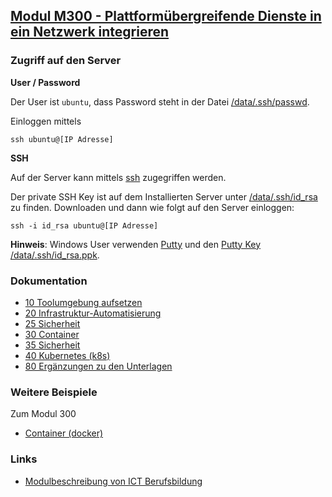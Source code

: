 ## [Modul M300 - Plattformübergreifende Dienste in ein Netzwerk integrieren](https://github.com/mc-b/m300)

### Zugriff auf den Server

**User / Password**

Der User ist `ubuntu`, dass Password steht in der Datei [/data/.ssh/passwd](/data/.ssh/passwd).

Einloggen mittels

    ssh ubuntu@[IP Adresse]

**SSH**

Auf der Server kann mittels [ssh](https://wiki.ubuntuusers.de/SSH/) zugegriffen werden.

Der private SSH Key ist auf dem Installierten Server unter [/data/.ssh/id_rsa](/data/.ssh/id_rsa) zu finden. Downloaden und dann wie folgt auf den Server einloggen:

    ssh -i id_rsa ubuntu@[IP Adresse]
    
**Hinweis**: Windows User verwenden [Putty](https://www.putty.org/) und den [Putty Key /data/.ssh/id_rsa.ppk](/data/.ssh/id_rsa.ppk). 

### Dokumentation

* [10 Toolumgebung aufsetzen](https://github.com/mc-b/M300/tree/master/10-Toolumgebung/)
* [20 Infrastruktur-Automatisierung](https://github.com/mc-b/M300/tree/master/20-Infrastruktur/)
* [25 Sicherheit](https://github.com/mc-b/M300/tree/master/25-Sicherheit/)
* [30 Container](https://github.com/mc-b/M300/tree/master/30-Container/)
* [35 Sicherheit](https://github.com/mc-b/M300/tree/master/35-Sicherheit/)
* [40 Kubernetes (k8s)](https://github.com/mc-b/M300/tree/master/40-Kubernetes/)
* [80 Ergänzungen zu den Unterlagen](https://github.com/mc-b/M300/tree/master/80-Ergaenzungen/)

### Weitere Beispiele

Zum Modul 300

* [Container (docker)](https://github.com/mc-b/M300/tree/master/docker/)

### Links

* [Modulbeschreibung von ICT Berufsbildung](https://cf.ict-berufsbildung.ch/modules.php?name=Mbk&a=20101&cmodnr=300&noheader=1)

